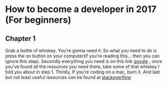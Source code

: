 <h1>How to become a developer in 2017 (For beginners)</h1>

<h2>Chapter 1</h2>

Grab a bottle of whiskey. You’re gonna need it.
So what you need to do is press the on button on your computer(if you’re reading this… then you can ignore this step). Secondly everything you need is on this link [google](www.google.com) , once you’ve found all the resources you need there, take some of that whiskey I told you about in step 1. Thirdly, If you’re coding on a mac, burn it. And last but not least useful resources can be found at [stackoverflow](https://stackoverflow.com) 
